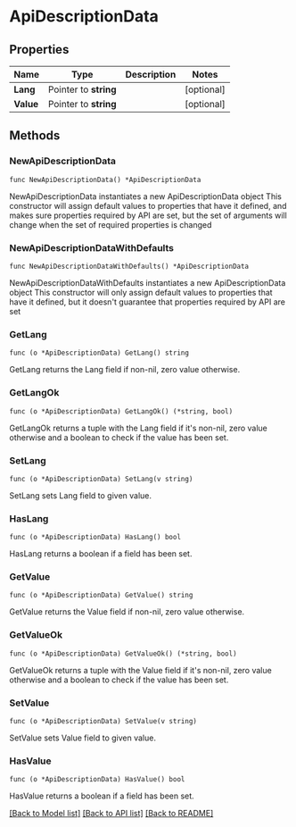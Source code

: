 # ApiDescriptionData

## Properties

Name | Type | Description | Notes
------------ | ------------- | ------------- | -------------
**Lang** | Pointer to **string** |  | [optional] 
**Value** | Pointer to **string** |  | [optional] 

## Methods

### NewApiDescriptionData

`func NewApiDescriptionData() *ApiDescriptionData`

NewApiDescriptionData instantiates a new ApiDescriptionData object
This constructor will assign default values to properties that have it defined,
and makes sure properties required by API are set, but the set of arguments
will change when the set of required properties is changed

### NewApiDescriptionDataWithDefaults

`func NewApiDescriptionDataWithDefaults() *ApiDescriptionData`

NewApiDescriptionDataWithDefaults instantiates a new ApiDescriptionData object
This constructor will only assign default values to properties that have it defined,
but it doesn't guarantee that properties required by API are set

### GetLang

`func (o *ApiDescriptionData) GetLang() string`

GetLang returns the Lang field if non-nil, zero value otherwise.

### GetLangOk

`func (o *ApiDescriptionData) GetLangOk() (*string, bool)`

GetLangOk returns a tuple with the Lang field if it's non-nil, zero value otherwise
and a boolean to check if the value has been set.

### SetLang

`func (o *ApiDescriptionData) SetLang(v string)`

SetLang sets Lang field to given value.

### HasLang

`func (o *ApiDescriptionData) HasLang() bool`

HasLang returns a boolean if a field has been set.

### GetValue

`func (o *ApiDescriptionData) GetValue() string`

GetValue returns the Value field if non-nil, zero value otherwise.

### GetValueOk

`func (o *ApiDescriptionData) GetValueOk() (*string, bool)`

GetValueOk returns a tuple with the Value field if it's non-nil, zero value otherwise
and a boolean to check if the value has been set.

### SetValue

`func (o *ApiDescriptionData) SetValue(v string)`

SetValue sets Value field to given value.

### HasValue

`func (o *ApiDescriptionData) HasValue() bool`

HasValue returns a boolean if a field has been set.


[[Back to Model list]](../README.md#documentation-for-models) [[Back to API list]](../README.md#documentation-for-api-endpoints) [[Back to README]](../README.md)


